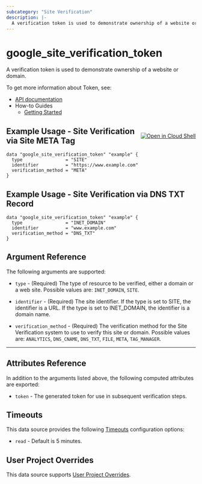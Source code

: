 ```yaml
---
subcategory: "Site Verification"
description: |-
  A verification token is used to demonstrate ownership of a website or domain.
---
```


# google_site_verification_token

A verification token is used to demonstrate ownership of a website or domain.


To get more information about Token, see:

* [API documentation](https://developers.google.com/site-verification/v1)
* How-to Guides
    * [Getting Started](https://developers.google.com/site-verification/v1/getting_started)

<div class = "oics-button" style="float: right; margin: 0 0 -15px">
  <a href="https://console.cloud.google.com/cloudshell/open?cloudshell_git_repo=https%3A%2F%2Fgithub.com%2Fterraform-google-modules%2Fdocs-examples.git&cloudshell_image=gcr.io%2Fcloudshell-images%2Fcloudshell%3Alatest&cloudshell_print=.%2Fmotd&cloudshell_tutorial=.%2Ftutorial.md&cloudshell_working_dir=siteverification_token_site&open_in_editor=main.tf" target="_blank">
    <img alt="Open in Cloud Shell" src="//gstatic.com/cloudssh/images/open-btn.svg" style="max-height: 44px; margin: 32px auto; max-width: 100%;">
  </a>
</div>

## Example Usage - Site Verification via Site META Tag

```hcl
data "google_site_verification_token" "example" {
  type                = "SITE"
  identifier          = "https://www.example.com"
  verification_method = "META"
}
```

## Example Usage - Site Verification via DNS TXT Record

```hcl
data "google_site_verification_token" "example" {
  type                = "INET_DOMAIN"
  identifier          = "www.example.com"
  verification_method = "DNS_TXT"
}
```

## Argument Reference

The following arguments are supported:


* `type` -
  (Required)
  The type of resource to be verified, either a domain or a web site.
  Possible values are: `INET_DOMAIN`, `SITE`.

* `identifier` -
  (Required)
  The site identifier. If the type is set to SITE, the identifier is a URL. If the type is
  set to INET_DOMAIN, the identifier is a domain name.

* `verification_method` -
  (Required)
  The verification method for the Site Verification system to use to verify
  this site or domain.
  Possible values are: `ANALYTICS`, `DNS_CNAME`, `DNS_TXT`, `FILE`, `META`, `TAG_MANAGER`.


- - -

## Attributes Reference

In addition to the arguments listed above, the following computed attributes are exported:

* `token` -
  The generated token for use in subsequent verification steps.


## Timeouts

This data source provides the following
[Timeouts](https://developer.hashicorp.com/terraform/plugin/sdkv2/resources/retries-and-customizable-timeouts) configuration options:

- `read` - Default is 5 minutes.

## User Project Overrides

This data source supports [User Project Overrides](https://registry.terraform.io/providers/hashicorp/google/latest/docs/guides/provider_reference#user_project_override).
